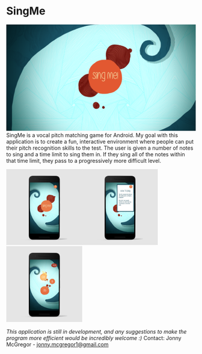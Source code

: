 # SingMe
![SplashScreen](Resources/BigSplashScreen.png)
SingMe is a vocal pitch matching game for Android. My goal with this application is to create a fun, interactive environment where people
can put their pitch recognition skills to the test. The user is given a number of notes to sing and a time limit to sing them in. If they 
sing all of the notes within that time limit, they pass to a progressively more difficult level.

<img src="Resources/TitleScreenPhone.jpg" width="40%" ><img src="Resources/TitleScreenDropDownPhone.jpg" width="40%"><img src="Resources/GameScreen01Phone.jpg" width="40%">

*This application is still in development, and any suggestions to make the program more efficient would be incredibly welcome :)*
Contact: Jonny McGregor - jonny.mcgregor1@gmail.com
